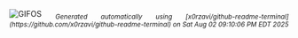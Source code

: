 <div align="justify">
<picture>
    <source media="(prefers-color-scheme: dark)" srcset="https://i.ibb.co/GjMWxpD/output-gif.gif">
    <source media="(prefers-color-scheme: light)" srcset="https://i.ibb.co/GjMWxpD/output-gif.gif">
    <img alt="GIFOS" src="https://i.ibb.co/GjMWxpD/output-gif.gif">
</picture>
<sub><i>Generated automatically using [x0rzavi/github-readme-terminal](https://github.com/x0rzavi/github-readme-terminal) on Sat Aug 02 09:10:06 PM EDT 2025</i></sub>
</div>

<!--  -->
